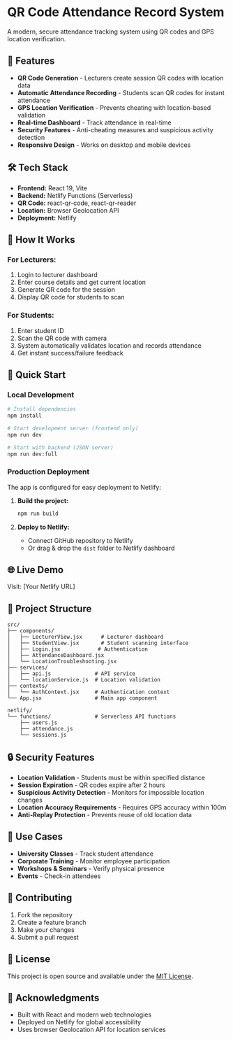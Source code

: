 # QR Code Attendance Record System

A modern, secure attendance tracking system using QR codes and GPS location verification.

## 🚀 Features

- **QR Code Generation** - Lecturers create session QR codes with location data
- **Automatic Attendance Recording** - Students scan QR codes for instant attendance
- **GPS Location Verification** - Prevents cheating with location-based validation
- **Real-time Dashboard** - Track attendance in real-time
- **Security Features** - Anti-cheating measures and suspicious activity detection
- **Responsive Design** - Works on desktop and mobile devices

## 🛠️ Tech Stack

- **Frontend:** React 19, Vite
- **Backend:** Netlify Functions (Serverless)
- **QR Code:** react-qr-code, react-qr-reader
- **Location:** Browser Geolocation API
- **Deployment:** Netlify

## 📱 How It Works

### For Lecturers:
1. Login to lecturer dashboard
2. Enter course details and get current location
3. Generate QR code for the session
4. Display QR code for students to scan

### For Students:
1. Enter student ID
2. Scan the QR code with camera
3. System automatically validates location and records attendance
4. Get instant success/failure feedback

## 🚀 Quick Start

### Local Development

```bash
# Install dependencies
npm install

# Start development server (frontend only)
npm run dev

# Start with backend (JSON server)
npm run dev:full
```

### Production Deployment

The app is configured for easy deployment to Netlify:

1. **Build the project:**
   ```bash
   npm run build
   ```

2. **Deploy to Netlify:**
   - Connect GitHub repository to Netlify
   - Or drag & drop the `dist` folder to Netlify dashboard

## 🌐 Live Demo

Visit: [Your Netlify URL]

## 📁 Project Structure

```
src/
├── components/
│   ├── LecturerView.jsx      # Lecturer dashboard
│   ├── StudentView.jsx       # Student scanning interface
│   ├── Login.jsx            # Authentication
│   ├── AttendanceDashboard.jsx
│   └── LocationTroubleshooting.jsx
├── services/
│   ├── api.js              # API service
│   └── locationService.js  # Location validation
├── contexts/
│   └── AuthContext.jsx     # Authentication context
└── App.jsx                 # Main app component

netlify/
└── functions/              # Serverless API functions
    ├── users.js
    ├── attendance.js
    └── sessions.js
```

## 🔒 Security Features

- **Location Validation** - Students must be within specified distance
- **Session Expiration** - QR codes expire after 2 hours
- **Suspicious Activity Detection** - Monitors for impossible location changes
- **Location Accuracy Requirements** - Requires GPS accuracy within 100m
- **Anti-Replay Protection** - Prevents reuse of old location data

## 🎯 Use Cases

- **University Classes** - Track student attendance
- **Corporate Training** - Monitor employee participation
- **Workshops & Seminars** - Verify physical presence
- **Events** - Check-in attendees

## 🤝 Contributing

1. Fork the repository
2. Create a feature branch
3. Make your changes
4. Submit a pull request

## 📄 License

This project is open source and available under the [MIT License](LICENSE).

## 🙏 Acknowledgments

- Built with React and modern web technologies
- Deployed on Netlify for global accessibility
- Uses browser Geolocation API for location services